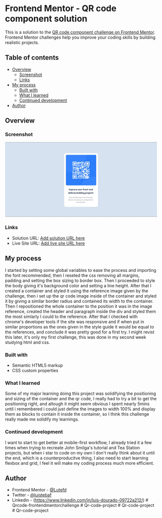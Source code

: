 # Frontend Mentor - QR code component solution

This is a solution to the [QR code component challenge on Frontend Mentor](https://www.frontendmentor.io/challenges/qr-code-component-iux_sIO_H). Frontend Mentor challenges help you improve your coding skills by building realistic projects.

## Table of contents

- [Overview](#overview)
  - [Screenshot](#screenshot)
  - [Links](#links)
- [My process](#my-process)
  - [Built with](#built-with)
  - [What I learned](#what-i-learned)
  - [Continued development](#continued-development)
- [Author](#author)

## Overview

### Screenshot

![](images\screenshot.jpg)

### Links

- Solution URL: [Add solution URL here](https://your-solution-url.com)
- Live Site URL: [Add live site URL here](https://your-live-site-url.com)

## My process

I started by setting some global variables to ease the process and importing the font recommended, then I reseted the css removing all margins, padding and setting the box sizing to border box. Then I proceeded to style the body giving it's background color and setting a line height. After that I created a container and styled it using the reference image given by the challenge, then i set up the qr code image inside of the container and styled it by giving a similar border radius and contained its width to the container. Then I repositioned the whole container to the position it was in the image reference, created the header and paragraph inside the div and styled them the most simlarly I could to the reference. After that I checked with chrome's developer tools if the site was responsive and if when put in similar proportions as the ones given in the style guide it would be equal to the references, and conclude it was pretty good for a first try. I might revist this later, it's only my first challenge, this was done in my second week studying html and css.

### Built with

- Semantic HTML5 markup
- CSS custom properties

### What I learned

Some of my major learning doing this project was solidifying the positioning and sizing of the container and the qr code, I really had to try a bit to get the positioning right, and altough it might seem obvious I spent nearly 5mins until i remembered i could just define the images to width 100% and display them as blocks to contain it inside the container, so I think this challenge really made me solidify my learnings.

### Continued development

I want to start to get better at mobile-first workflow, I already tried it a few times when trying to recreate John Smilga's tutorial and Tea Station projects, but when i star to code on my own I don't really think about it until the end, which is a counterproducitve thing, I also need to start learning flexbox and grid, I feel it will make my coding process much more efficient.

## Author

- Frontend Mentor - [@Lutefd](https://www.frontendmentor.io/profile/Luistebaf)
- Twitter - [@luistebaf](https://www.twitter.com/Luistebaf)
- Linkedin - (https://www.linkedin.com/in/luis-dourado-09722a212/)
#   Q r c o d e - f r o n t e n d m e n t o r c h a l l e n g e 
 
 #   Q r - c o d e - p r o j e c t 
 
 #   Q r - c o d e - p r o j e c t 
 
 #   Q r - c o d e - p r o j e c t 
 
 